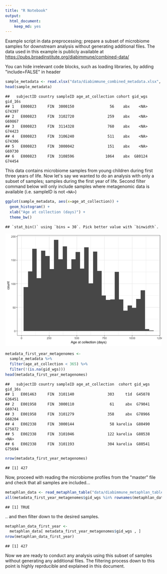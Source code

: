```yaml
---
title: "R Notebook"
output:
  html_document:
    keep_md: yes
---
```


Example script in data preprocessing; prepare a subset of microbiome samples for downstream analysis without generating additional files. The data used in this example is publicly available at https://pubs.broadinstitute.org/diabimmune/combined-data/

You can hide irrelevant code blocks, such as loading libraries, by adding "include=FALSE" in header




```r
sample_metadata <- read.xlsx("data/diabimmune_combined_metadata.xlsx", sheet = 2)
head(sample_metadata)
```

```
##   subjectID country sampleID age_at_collection cohort gid_wgs gid_16s
## 1   E000823     FIN  3000150                56    abx    <NA>  G74397
## 2   E000823     FIN  3102720               259    abx    <NA>  G69867
## 3   E000823     FIN  3114328               760    abx    <NA>  G74423
## 4   E000823     FIN  3106240               511    abx    <NA>  G74306
## 5   E000823     FIN  3000042               151    abx    <NA>  G69730
## 6   E000823     FIN  3108596              1064    abx  G80124  G74454
```

This data contains microbiome samples from young children during first three years of life. Now let's say we wanted to do an analysis with only a subset of samples; samples during the first year of life. Second filter command below will only include samples where metagenomic data is available (i.e. sampleID is not `<NA>`)


```r
ggplot(sample_metadata, aes(x=age_at_collection)) + 
  geom_histogram() + 
  xlab("Age at collection (days)") +
  theme_bw()
```

```
## `stat_bin()` using `bins = 30`. Pick better value with `binwidth`.
```

![](2_sample_preprocessing_files/figure-html/filtering-1.png)<!-- -->

```r
metadata_first_year_metagenomes <-
  sample_metadata %>%
  filter(age_at_collection < 365) %>%
  filter(!(is.na(gid_wgs)))
head(metadata_first_year_metagenomes)
```

```
##   subjectID country sampleID age_at_collection  cohort gid_wgs gid_16s
## 1   E001463     FIN  3101140               303     t1d  G45078  G36451
## 2   E001958     FIN  3000110                61     abx  G79041  G69741
## 3   E001958     FIN  3101279               358     abx  G78966  G68204
## 4   E002338     FIN  3000144                58 karelia  G80490  G75872
## 5   E002338     FIN  3101046               122 karelia  G80538    <NA>
## 6   E002338     FIN  3101193               304 karelia  G80541  G75694
```

```r
nrow(metadata_first_year_metagenomes)
```

```
## [1] 427
```

Now, proceed with reading the microbiome profiles from the "master" file and check that all samples are included...


```r
metaphlan_data <- read_metaphlan_table("data/diabimmune_metaphlan_table.txt")
all(metadata_first_year_metagenomes$gid_wgs %in% rownames(metaphlan_data))
```

```
## [1] TRUE
```
.. and then filter down to the desired samples.

```r
metaphlan_data_first_year <-
  metaphlan_data[ metadata_first_year_metagenomes$gid_wgs , ]
nrow(metaphlan_data_first_year)
```

```
## [1] 427
```
Now we are ready to conduct any analysis using this subset of samples without generating any additional files. The filtering process down to this point is highly reprducible and explained in this document.
